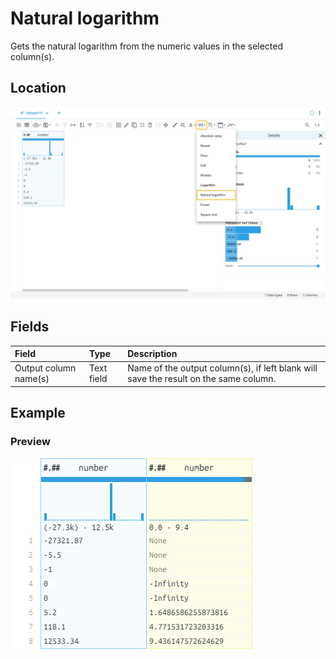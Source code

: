# Natural logarithm
Gets the natural logarithm from the numeric values in the selected column(s).
## Location
![Natural logarithm on the interface](../../docs/screenshots/location/ln.png)
## Fields
| Field | Type | Description |
| :--- | :--- | :--- |
| Output column name(s) | Text field | Name of the output column(s), if left blank will save the result on the same column. |
## Example
### Preview
![Natural logarithm example](../../docs/screenshots/table/ln.png)